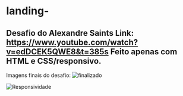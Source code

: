 # landing-
Desafio do Alexandre Saints
Link: https://www.youtube.com/watch?v=edDCEK5QWE8&t=385s
Feito apenas com HTML e CSS/responsivo.
--------------------------------------------------------------------
Imagens finais do desafio:
![finalizado](https://user-images.githubusercontent.com/83001019/169671093-e6c2fe01-ea3e-46a3-853c-1fa48d7d372a.png)

![Responsividade](https://user-images.githubusercontent.com/83001019/169671087-c8c81bff-4409-40e8-9ffb-f3db962a3c05.png)
